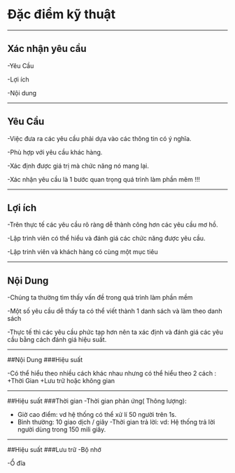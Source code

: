 # Đặc điểm kỹ thuật

---

## Xác nhận yêu cầu

-Yêu Cầu

-Lợi ích

-Nội dung

---

## Yêu Cầu

-Việc đưa ra các yêu cầu phải dựa vào các thông tin có ý nghĩa.

-Phù hợp với yêu cầu khác hàng.

-Xác định được giá trị mà chức năng nó mang lại.

-Xác nhận yêu cầu là 1 bước quan trọng quá trình làm phần mêm !!!

---

## Lợi ích

-Trên thực tế các yêu cầu rõ ràng dễ thành công hơn các yêu cầu mơ hồ.

-Lập trình viên có thể hiểu và đánh giá các chức năng được yêu cầu.

-Lập trinh viên và khách hàng có cùng một mục tiêu

---

## Nội Dung 

-Chúng ta thường tìm thấy vấn đề trong quá trình làm phần mềm 

-Một số yêu cầu dễ thấy ta có thể viết thành 1 danh sách và làm theo danh sách

-Thực tế thì các yêu cầu phức tạp hơn nên ta xác định và đánh giá các yêu cầu bằng cách đánh giá hiệu suất.

---

##Nội Dung 
###Hiệu suất

-Có thể hiểu theo nhiều cách khác nhau nhưng có thể hiểu theo 2 cách :
   +Thời Gian
   +Lưu trữ hoặc không gian

---

##Hiệu suất
###Thời gian
-Thời gian phản ứng( Thông lượng):
   + Giờ cao điểm: vd hệ thống có thể xử lí 50 người trên 1s.
   + Bình thường: 10 giao dịch / giây
-Thời gian trả lời:
   vd: Hệ thống trả lời người dùng trong 150 mili giây.
---

##Hiệu suất
###Lưu trữ
-Bộ nhớ

-Ổ đĩa


